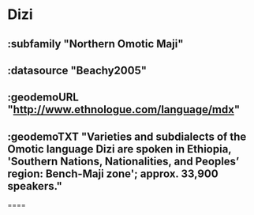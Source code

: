 # Dizi



## :subfamily "Northern Omotic Maji"

## :datasource "Beachy2005"

## :geodemoURL "http://www.ethnologue.com/language/mdx"

## :geodemoTXT "Varieties and subdialects of the Omotic language Dizi are spoken in Ethiopia, 'Southern Nations, Nationalities, and Peoples’ region: Bench-Maji zone'; approx. 33,900 speakers."

====
